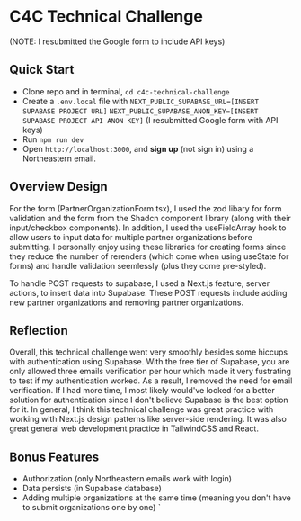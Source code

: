 # C4C Technical Challenge
(NOTE: I resubmitted the Google form to include API keys) 



## Quick Start
- Clone repo and in terminal, `cd c4c-technical-challenge`
- Create a `.env.local` file with 
   `NEXT_PUBLIC_SUPABASE_URL=[INSERT SUPABASE PROJECT URL]`
   `NEXT_PUBLIC_SUPABASE_ANON_KEY=[INSERT SUPABASE PROJECT API ANON KEY]` (I resubmitted Google form with API keys)
- Run `npm run dev` 
- Open `http://localhost:3000`, and **sign up**  (not sign in)  using a Northeastern email. 



## Overview Design
For the form (PartnerOrganizationForm.tsx), I used the zod libary for form validation and the form from the Shadcn component library (along with their input/checkbox components). In addition, I used the useFieldArray hook to allow users to input data for multiple partner organizations before submitting. I personally enjoy using these libraries for creating forms since they reduce the number of rerenders (which come when using useState for forms) and handle validation seemlessly (plus they come pre-styled). 

To handle POST requests to supabase, I used a Next.js feature, server actions, to insert data into Supabase. These POST requests include adding new partner organizations and removing partner organizations. 

## Reflection
Overall, this technical challenge went very smoothly besides some hiccups with authentication using Supabase. With the free tier of Supabase, you are only allowed three emails verification per hour which made it very fustrating to test if my authentication worked. As a result, I removed the need for email verification. If I had more time, I most likely would've looked for a better solution for authentication since I don't believe Supabase is the best option for it. In general, I think this technical challenge was great practice with working with Next.js design patterns like server-side rendering. It was also great general web development practice in TailwindCSS and React. 


## Bonus Features
- Authorization (only Northeastern emails work with login)
- Data persists (in Supabase database)
- Adding multiple organizations at the same time (meaning you don't have to submit organizations one by one)
`
